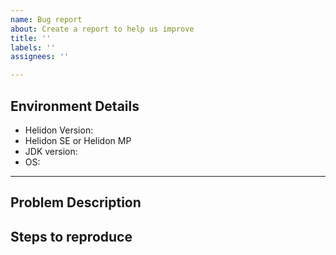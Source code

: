 ```yaml
---
name: Bug report
about: Create a report to help us improve
title: ''
labels: ''
assignees: ''

---
```


## Environment Details
* Helidon Version:
* Helidon SE or Helidon MP
* JDK version:
* OS:

----------

## Problem Description
[//]: # "Describe the bug in detail highlighting current behavior vs expected behavior"
[//]: # "State if the problem is easily reproducible or happens intermittently"
[//]: # "Include stack traces or command outputs"

## Steps to reproduce
[//]: # "Step by step instructions to reproduce the problem"
[//]: # "Provide sample code/application if relevant"


